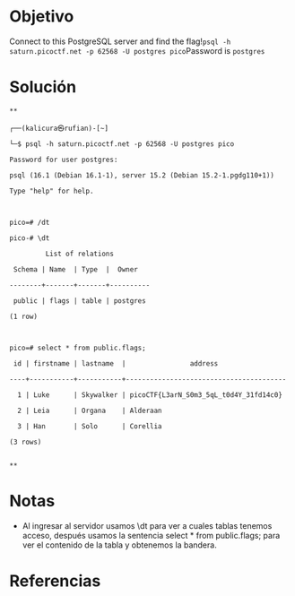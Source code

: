 # Objetivo
Connect to this PostgreSQL server and find the flag!`psql -h saturn.picoctf.net -p 62568 -U postgres pico`Password is `postgres`
# Solución
```
**

┌──(kalicura㉿rufian)-[~]

└─$ psql -h saturn.picoctf.net -p 62568 -U postgres pico

Password for user postgres: 

psql (16.1 (Debian 16.1-1), server 15.2 (Debian 15.2-1.pgdg110+1))

Type "help" for help.

  

pico=# /dt

pico-# \dt

         List of relations

 Schema | Name  | Type  |  Owner   

--------+-------+-------+----------

 public | flags | table | postgres

(1 row)

  

pico=# select * from public.flags;

 id | firstname | lastname  |                address                 

----+-----------+-----------+----------------------------------------

  1 | Luke      | Skywalker | picoCTF{L3arN_S0m3_5qL_t0d4Y_31fd14c0}

  2 | Leia      | Organa    | Alderaan

  3 | Han       | Solo      | Corellia

(3 rows)

  
**
```

# Notas
- Al ingresar al servidor usamos \dt para ver a cuales tablas tenemos acceso, después usamos la sentencia select * from public.flags; para ver el contenido de la tabla y obtenemos la bandera.

# Referencias